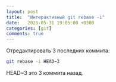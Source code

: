 ```yaml
---
layout: post
title:  "Интерактивный git rebase -i"
date:   2025-05-31 19:05:00 +0300
categories: [git]
comments: true
---
```

Отредактировать 3 последних коммита:

```bash
git rebase -i HEAD~3
```

HEAD~3 это 3 коммита назад.